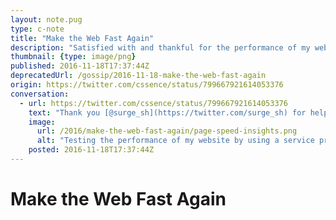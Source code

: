 ```yaml
---
layout: note.pug
type: c-note
title: "Make the Web Fast Again"
description: "Satisfied with and thankful for the performance of my website."
thumbnail: {type: image/png}
published: 2016-11-18T17:37:44Z
deprecatedUrl: /gossip/2016-11-18-make-the-web-fast-again
origin: https://twitter.com/cssence/status/799667921614053376
conversation:
  - url: https://twitter.com/cssence/status/799667921614053376
    text: "Thank you [@surge_sh](https://twitter.com/surge_sh) for helping me achieve these #PageSpeed results."
    image:
      url: /2016/make-the-web-fast-again/page-speed-insights.png
      alt: "Testing the performance of my website by using a service provided by Google delivered really good results."
    posted: 2016-11-18T17:37:44Z
---
```


# Make the Web Fast Again
